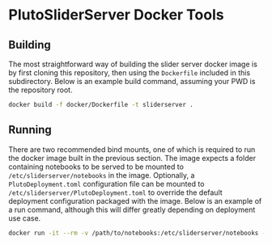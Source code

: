 # PlutoSliderServer Docker Tools

## Building

The most straightforward way of building the slider server docker image is by first cloning this repository, then using the `Dockerfile` included in this subdirectory. Below is an example build command, assuming your PWD is the repository root.

```bash
docker build -f docker/Dockerfile -t sliderserver .
```

## Running

There are two recommended bind mounts, one of which is required to run the docker image built in the previous section. The image expects a folder containing notebooks to be served to be mounted to `/etc/sliderserver/notebooks` in the image. Optionally, a `PlutoDeployment.toml` configuration file can be mounted to `/etc/sliderserver/PlutoDeployment.toml` to override the default deployment configuration packaged with the image. Below is an example of a run command, although this will differ greatly depending on deployment use case.

```bash
docker run -it --rm -v /path/to/notebooks:/etc/sliderserver/notebooks -p 2345:2345 sliderserver
```

